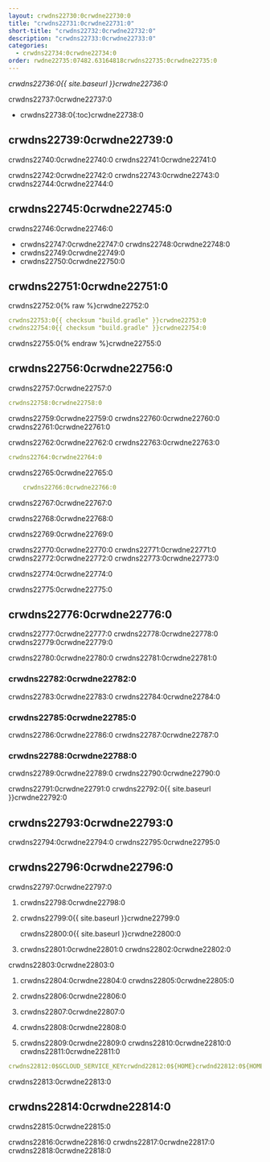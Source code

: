 ```yaml
---
layout: crwdns22730:0crwdne22730:0
title: "crwdns22731:0crwdne22731:0"
short-title: "crwdns22732:0crwdne22732:0"
description: "crwdns22733:0crwdne22733:0"
categories:
  - crwdns22734:0crwdne22734:0
order: rwdne22735:07482.63164818crwdns22735:0crwdne22735:0
---
```

*crwdns22736:0{{ site.baseurl }}crwdne22736:0*

crwdns22737:0crwdne22737:0

- crwdns22738:0{:toc}crwdne22738:0

## crwdns22739:0crwdne22739:0

crwdns22740:0crwdne22740:0 crwdns22741:0crwdne22741:0

crwdns22742:0crwdne22742:0 crwdns22743:0crwdne22743:0 crwdns22744:0crwdne22744:0

## crwdns22745:0crwdne22745:0

crwdns22746:0crwdne22746:0

- crwdns22747:0crwdne22747:0 crwdns22748:0crwdne22748:0
- crwdns22749:0crwdne22749:0
- crwdns22750:0crwdne22750:0

## crwdns22751:0crwdne22751:0

crwdns22752:0{% raw %}crwdne22752:0

```yaml
crwdns22753:0{{ checksum "build.gradle" }}crwdne22753:0
crwdns22754:0{{ checksum "build.gradle" }}crwdne22754:0
```

crwdns22755:0{% endraw %}crwdne22755:0

## crwdns22756:0crwdne22756:0

crwdns22757:0crwdne22757:0

```yaml
crwdns22758:0crwdne22758:0
```

crwdns22759:0crwdne22759:0 crwdns22760:0crwdne22760:0 crwdns22761:0crwdne22761:0

crwdns22762:0crwdne22762:0 crwdns22763:0crwdne22763:0

```yaml
crwdns22764:0crwdne22764:0
```

crwdns22765:0crwdne22765:0

```yaml
    crwdns22766:0crwdne22766:0
```

crwdns22767:0crwdne22767:0

crwdns22768:0crwdne22768:0

crwdns22769:0crwdne22769:0

crwdns22770:0crwdne22770:0 crwdns22771:0crwdne22771:0 crwdns22772:0crwdne22772:0 crwdns22773:0crwdne22773:0

crwdns22774:0crwdne22774:0

crwdns22775:0crwdne22775:0

## crwdns22776:0crwdne22776:0

crwdns22777:0crwdne22777:0 crwdns22778:0crwdne22778:0 crwdns22779:0crwdne22779:0

crwdns22780:0crwdne22780:0 crwdns22781:0crwdne22781:0

### crwdns22782:0crwdne22782:0

crwdns22783:0crwdne22783:0 crwdns22784:0crwdne22784:0

### crwdns22785:0crwdne22785:0

crwdns22786:0crwdne22786:0 crwdns22787:0crwdne22787:0

### crwdns22788:0crwdne22788:0

crwdns22789:0crwdne22789:0 crwdns22790:0crwdne22790:0

crwdns22791:0crwdne22791:0 crwdns22792:0{{ site.baseurl }}crwdne22792:0

## crwdns22793:0crwdne22793:0

crwdns22794:0crwdne22794:0 crwdns22795:0crwdne22795:0

## crwdns22796:0crwdne22796:0

crwdns22797:0crwdne22797:0

1. crwdns22798:0crwdne22798:0

2. crwdns22799:0{{ site.baseurl }}crwdne22799:0
    
    crwdns22800:0{{ site.baseurl }}crwdne22800:0

3. crwdns22801:0crwdne22801:0 crwdns22802:0crwdne22802:0

crwdns22803:0crwdne22803:0

1. crwdns22804:0crwdne22804:0 crwdns22805:0crwdne22805:0

2. crwdns22806:0crwdne22806:0

3. crwdns22807:0crwdne22807:0

4. crwdns22808:0crwdne22808:0

5. crwdns22809:0crwdne22809:0 crwdns22810:0crwdne22810:0 crwdns22811:0crwdne22811:0

```yaml
crwdns22812:0$GCLOUD_SERVICE_KEYcrwdnd22812:0${HOME}crwdnd22812:0${HOME}crwdnd22812:0${GOOGLE_PROJECT_ID}crwdnd22812:0${GOOGLE_PROJECT_ID}crwdnd22812:0[BUCKET_NAME]crwdnd22812:0[OBJECT_NAME]crwdnd22812:0${CIRCLE_ARTIFACTS}crwdne22812:0
```

crwdns22813:0crwdne22813:0

## crwdns22814:0crwdne22814:0

crwdns22815:0crwdne22815:0

crwdns22816:0crwdne22816:0 crwdns22817:0crwdne22817:0 crwdns22818:0crwdne22818:0